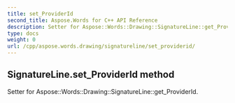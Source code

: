 ```yaml
---
title: set_ProviderId
second_title: Aspose.Words for C++ API Reference
description: Setter for Aspose::Words::Drawing::SignatureLine::get_ProviderId. 
type: docs
weight: 0
url: /cpp/aspose.words.drawing/signatureline/set_providerid/
---
```

## SignatureLine.set_ProviderId method


Setter for Aspose::Words::Drawing::SignatureLine::get_ProviderId. 

